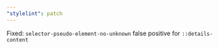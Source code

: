 ```yaml
---
"stylelint": patch
---
```


Fixed: `selector-pseudo-element-no-unknown` false positive for `::details-content`
